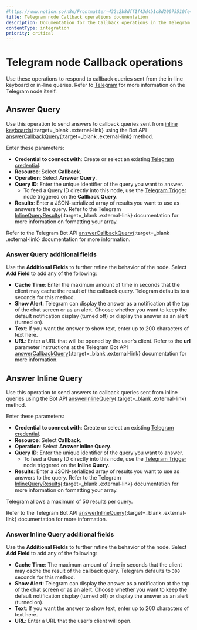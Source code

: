 ```yaml
---
#https://www.notion.so/n8n/Frontmatter-432c2b8dff1f43d4b1c8d20075510fe4
title: Telegram node Callback operations documentation
description: Documentation for the Callback operations in the Telegram node in n8n, a workflow automation platform. Includes details to configure all Callback operations.
contentType: integration
priority: critical
---
```


# Telegram node Callback operations

Use these operations to respond to callback queries sent from the in-line keyboard or in-line queries. Refer to [Telegram](/integrations/builtin/app-nodes/n8n-nodes-base.telegram/) for more information on the Telegram node itself.

## Answer Query

Use this operation to send answers to callback queries sent from [inline keyboards](https://core.telegram.org/bots/features#inline-keyboards){:target=_blank .external-link} using the Bot API [answerCallbackQuery](https://core.telegram.org/bots/api#answercallbackquery){:target=_blank .external-link} method.

Enter these parameters:

* **Credential to connect with**: Create or select an existing [Telegram credential](/integrations/builtin/credentials/telegram/).
* **Resource**: Select **Callback**.
* **Operation**: Select **Answer Query**.
* **Query ID**: Enter the unique identifier of the query you want to answer.
    * To feed a Query ID directly into this node, use the [Telegram Trigger](/integrations/builtin/trigger-nodes/n8n-nodes-base.telegramtrigger/) node triggered on the **Callback Query**.
* **Results**: Enter a JSON-serialized array of results you want to use as answers to the query. Refer to the Telegram [InlineQueryResults](https://core.telegram.org/bots/api#inlinequeryresult){:target=_blank .external-link} documentation for more information on formatting your array.

Refer to the Telegram Bot API [answerCallbackQuery](https://core.telegram.org/bots/api#answercallbackquery){:target=_blank .external-link} documentation for more information.

<!-- vale off -->
### Answer Query additional fields

Use the **Additional Fields** to further refine the behavior of the node. Select **Add Field** to add any of the following:

* **Cache Time**: Enter the maximum amount of time in seconds that the client may cache the result of the callback query. Telegram defaults to `0` seconds for this method.
* **Show Alert**: Telegram can display the answer as a notification at the top of the chat screen or as an alert. Choose whether you want to keep the default notification display (turned off) or display the answer as an alert (turned on).
* **Text**: If you want the answer to show text, enter up to 200 characters of text here.
* **URL**: Enter a URL that will be opened by the user's client. Refer to the **url** parameter instructions at the Telegram Bot API [answerCallbackQuery](https://core.telegram.org/bots/api#answercallbackquery){:target=_blank .external-link} documentation for more information.
<!-- vale on -->

## Answer Inline Query

Use this operation to send answers to callback queries sent from inline queries using the Bot API [answerInlineQuery](https://core.telegram.org/bots/api#answerinlinequery){:target=_blank .external-link} method.

Enter these parameters:

* **Credential to connect with**: Create or select an existing [Telegram credential](/integrations/builtin/credentials/telegram/).
* **Resource**: Select **Callback**.
* **Operation**: Select **Answer Inline Query**.
* **Query ID**: Enter the unique identifier of the query you want to answer.
    * To feed a Query ID directly into this node, use the [Telegram Trigger](/integrations/builtin/trigger-nodes/n8n-nodes-base.telegramtrigger/) node triggered on the **Inline Query**.
* **Results**: Enter a JSON-serialized array of results you want to use as answers to the query. Refer to the Telegram [InlineQueryResults](https://core.telegram.org/bots/api#inlinequeryresult){:target=_blank .external-link} documentation for more information on formatting your array.

Telegram allows a maximum of 50 results per query.

Refer to the Telegram Bot API [answerInlineQuery](https://core.telegram.org/bots/api#answerinlinequery){:target=_blank .external-link} documentation for more information.

<!-- vale off -->
### Answer Inline Query additional fields

Use the **Additional Fields** to further refine the behavior of the node. Select **Add Field** to add any of the following:

* **Cache Time**: The maximum amount of time in seconds that the client may cache the result of the callback query. Telegram defaults to `300` seconds for this method.
* **Show Alert**: Telegram can display the answer as a notification at the top of the chat screen or as an alert. Choose whether you want to keep the default notification display (turned off) or display the answer as an alert (turned on).
* **Text**: If you want the answer to show text, enter up to 200 characters of text here.
* **URL**: Enter a URL that the user's client will open.
<!-- vale on -->